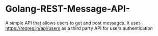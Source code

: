 # Golang-REST-Message-API-
A simple API that allows users to get and post messages. It uses https://reqres.in/api/users as a third party API for users authentication 
